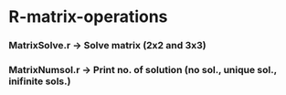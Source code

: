 # R-matrix-operations


### MatrixSolve.r  -> Solve matrix (2x2 and 3x3)
### MatrixNumsol.r -> Print no. of solution (no sol., unique sol., inifinite sols.)
